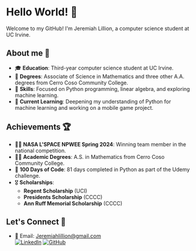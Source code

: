 # Hello World! 👋
Welcome to my GitHub! I'm Jeremiah Lillion, a computer science student at UC Irvine.

## About me 🚀
- 🎓 **Education**: Third-year computer science student at UC Irvine.
- 📜 **Degrees**: Associate of Science in Mathematics and three other A.A. degrees from Cerro Coso Community College.
- 🧠 **Skills**: Focused on Python programming, linear algebra, and exploring machine learning.
- 🌱 **Current Learning**: Deepening my understanding of Python for machine learning and working on a mobile game project.

## Achievements 🏆 
- 👨‍🚀 **NASA L'SPACE NPWEE Spring 2024**: Winning team member in the national competition.
- 🧑‍🎓 **Academic Degrees**: A.S. in Mathematics from Cerro Coso Community College.
- 🐍 **100 Days of Code**: 81 days completed in Python as part of the Udemy challenge.
- 🎖️ **Scholarships**:
  - **Regent Scholarship** (UCI)
  - **Presidents Scholarship** (CCCC)
  - **Ann Ruff Memorial Scholarship** (CCCC)

 ## Let's Connect 💬
- 📧 Email: Jeremiahlillion@gmail.com \
[![LinkedIn](https://img.shields.io/badge/LinkedIn-0077B5?style=for-the-badge&logo=linkedin&logoColor=white)](https://www.linkedin.com/in/jeremiah-lillion-14362a270/)
[![GitHub](https://img.shields.io/badge/GitHub-Barwolf-here?style=for-the-badge&logo=github)](https://github.com/Barwolf)
